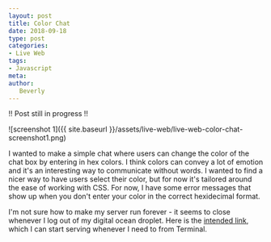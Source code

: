 ```yaml
---
layout: post
title: Color Chat
date: 2018-09-18
type: post
categories:
- Live Web
tags:
- Javascript
meta:
author:
   Beverly
---
```


!! Post still in progress !!

<!-- ![gif of several users sending messages and changing the background color](url) -->

![screenshot 1]({{ site.baseurl }}/assets/live-web/live-web-color-chat-screenshot1.png)

I wanted to make a simple chat where users can change the color of the chat box by entering in hex colors. I think colors can convey a lot of emotion and it's an interesting way to communicate without words. I wanted to find a nicer way to have users select their color, but for now it's tailored around the ease of working with CSS. For now, I have some error messages that show up when you don't enter your color in the correct hexidecimal format.

I'm not sure how to make my server run forever - it seems to close whenever I log out of my digital ocean droplet. Here is the [intended link](http://159.65.181.189:8080/index.html), which I can start serving whenever I need to from Terminal.




<!--more-->
